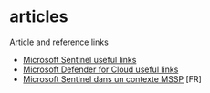 # articles

Article and reference links

* [Microsoft Sentinel useful links](sentinel-links.md)
* [Microsoft Defender for Cloud useful links](mdc-links.md)
* [Microsoft Sentinel dans un contexte MSSP](sentinel-mssp/sentinel-mssp.md) [FR]


